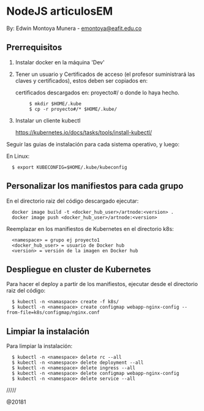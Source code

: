 # NodeJS articulosEM

By: Edwin Montoya Munera - emontoya@eafit.edu.co

## Prerrequisitos

1. Instalar docker en la máquina 'Dev'

2. Tener un usuario y Certificados de acceso (el profesor suministrará las claves y certificados), estos deben ser copiados en:

      certificados descargados en: proyecto#/ o donde lo haya hecho.

            $ mkdir $HOME/.kube
            $ cp -r proyecto#/* $HOME/.kube/

3. Instalar un cliente kubectl 

      https://kubernetes.io/docs/tasks/tools/install-kubectl/

      
Seguir las guias de instalación para cada sistema operativo, y luego:

En Linux:

      $ export KUBECONFIG=$HOME/.kube/kubeconfig


## Personalizar los manifiestos para cada grupo

En el directorio raiz del código descargado ejecutar:

      docker image build -t <docker_hub_user>/artnode:<version> .
      docker image push <docker_hub_user>/artnode:<version>

Reemplazar en los manifiestos de Kubernetes en el directorio k8s:

      <namespace> = grupo ej proyecto1
      <docker_hub_user> = usuario de Docker hub
      <version> = versión de la imagen en Docker hub

## Despliegue en cluster de Kubernetes

Para hacer el deploy a partir de los manifiestos, ejecutar desde el directorio raiz del código:

      $ kubectl -n <namaspace> create -f k8s/
      $ kubectl -n <namespace> create configmap webapp-nginx-config --from-file=k8s/configmap/nginx.conf


## Limpiar la instalación

Para limpiar la instalación:

      $ kubectl -n <namespace> delete rc --all
      $ kubectl -n <namespace> delete deployment --all
      $ kubectl -n <namespace> delete ingress --all
      $ kubectl -n <namespace> delete configmap webapp-nginx-config
      $ kubectl -n <namespace> delete service --all

/////

@20181            
